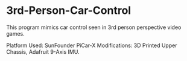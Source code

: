 # 3rd-Person-Car-Control
This program mimics car control seen in 3rd person perspective video games.

Platform Used: SunFounder PiCar-X
Modifications: 3D Printed Upper Chassis, Adafruit 9-Axis IMU.

